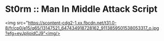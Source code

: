 # St0rm :: Man In Middle Attack Script

<img src="https://scontent-cdg2-1.xx.fbcdn.net/t31.0-8/fr/cp0/e15/q65/13147521_647434918728162_9113859501538053317_o.jpg?efg=eyJpIjoidCJ9"<img/>


